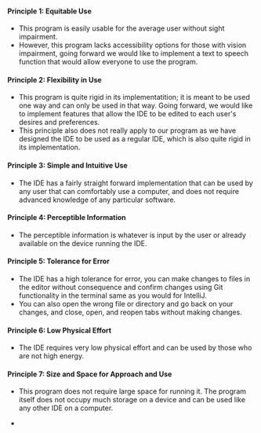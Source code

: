 #### Principle 1: Equitable Use  
- This program is easily usable for the average user without sight impairment.
- However, this program lacks accessibility options for those with vision impairment, going forward we would like to implement a text to speech function that would allow everyone to use the program. 
#### Principle 2: Flexibility in Use
- This program is quite rigid in its implementatition; it is meant to be used one way and can only be used in that way. Going forward, we would like to implement features that allow the IDE to be edited to each user's desires and preferences.
- This principle also does not really apply to our program as we have designed the IDE to be used as a regular IDE, which is also quite rigid in its implementation.  
#### Principle 3: Simple and Intuitive Use  
- The IDE has a fairly straight forward implementation that can be used by any user that can comfortably use a computer, and does not require advanced knowledge of any particular software. 
#### Principle 4: Perceptible Information  
- The perceptible information is whatever is input by the user or already available on the device running the IDE. 
#### Principle 5: Tolerance for Error  
- The IDE has a high tolerance for error, you can make changes to files in the editor without consequence and confirm changes using Git functionality in the terminal same as you would for IntelliJ.
- You can also open the wrong file or directory and go back on your changes, and close, open, and reopen tabs without making changes. 
#### Principle 6: Low Physical Effort
- The IDE requires very low physical effort and can be used by those who are not high energy.
#### Principle 7: Size and Space for Approach and Use 
- This program does not require large space for running it. The program itself does not occupy much storage on a device and can be used like any other IDE on a computer.

- 



